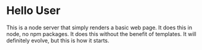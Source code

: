 # Hello User

This is a node server that simply renders a basic web page.  It does this in node, no npm packages.  It does this without the benefit of templates.  It will definitely evolve, but this is how it starts.
